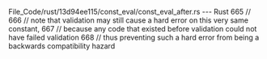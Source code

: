 File_Code/rust/13d94ee115/const_eval/const_eval_after.rs --- Rust
                                                                                                                                                           665                 //
                                                                                                                                                           666                 // note that validation may still cause a hard error on this very same constant,
                                                                                                                                                           667                 // because any code that existed before validation could not have failed validation
                                                                                                                                                           668                 // thus preventing such a hard error from being a backwards compatibility hazard

